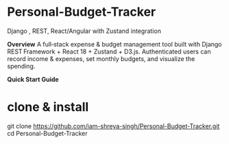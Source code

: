 # Personal-Budget-Tracker
Django , REST, React/Angular with Zustand integration

**Overview**
A full‑stack expense & budget management tool built with Django REST Framework + React 18 + Zustand + D3.js. 
Authenticated users can record income & expenses, set monthly budgets, and visualize the spending.

**Quick Start Guide**
# clone & install
git clone https://github.com/iam-shreya-singh/Personal-Budget-Tracker.git
cd Personal-Budget-Tracker


